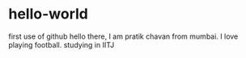 # hello-world
first use of github
hello there, I am pratik chavan from mumbai. I love playing football. studying in IITJ
